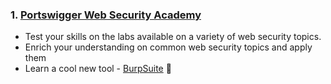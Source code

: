 ### 1. [Portswigger Web Security Academy](https://portswigger.net/web-security) 
* Test your skills on the labs available on a variety of web security topics.
* Enrich your understanding on common web security topics and apply them
* Learn a cool new tool - [BurpSuite](https://portswigger.net/burp/pro/video-tutorials) 🤩
